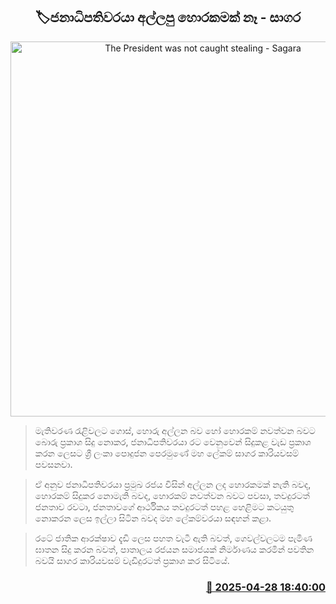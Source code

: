 <p align='center'><b><h2 align='center' title='The President was not caught stealing - Sagara'>🏷ජනාධිපතිවරයා අල්ලපු හොරකමක් නෑ - සාගර</h2></b></p>
<p align='center'><img src='https://helakuru.sgp1.cdn.digitaloceanspaces.com/esana/images/lib/sagara-kariyawasam-media-2025.jpg' width='600' alt='The President was not caught stealing - Sagara'></p>

> මැතිවරණ රැළිවලට ගොස්, හොරු අල්ලන බව හෝ හොරකම් නවත්වන බවට බොරු ප්‍රකාශ සිදු නොකර, ජනාධිපතිවරයා රට වෙනුවෙන් සිදුකළ වැඩ ප්‍රකාශ කරන ලෙසට ශ්‍රී ලංකා පොදුජන පෙරමුණේ මහ ලේකම් සාගර කාරියවසම් පවසනවා.

> ඒ අනුව ජනාධිපතිවරයා ප්‍රමුඛ රජය විසින් අල්ලන ලද හොරකමක් නැති බවද, හොරකම් සිදුකර නොමැති බවද, හොරකම් නවත්වන බවට පවසා, තවදුරටත් ජනතාව රවටා, ජනතාවගේ ආර්ථිකය තවදුරටත් පහළ හෙළිමට කටයුතු නොකරන ලෙස ඉල්ලා සිටින බවද මහ ලේකම්වරයා සඳහන් කළා.

> රටේ ජාතික ආරක්ෂාව දැඩි ලෙස පහත වැටී ඇති බවත්, ගෙවල්වලටම පැමිණ ඝාතන සිදු කරන බවත්, පාතාලය රජයන සමාජයක් නිර්මාණය කරමින් පවතින බවයි සාගර කාරියවසම් වැඩිදුරටත් ප්‍රකාශ කර සිටියේ.



<h3 align='right'><a href='https://www.helakuru.lk/esana/p/109630/'>📅 2025-04-28 18:40:00</a></h3>
